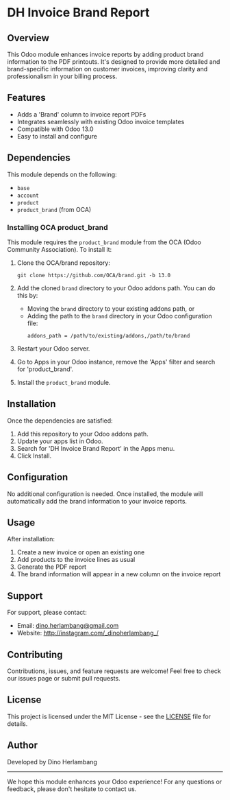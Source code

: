 # DH Invoice Brand Report

## Overview
This Odoo module enhances invoice reports by adding product brand information to the PDF printouts. It's designed to provide more detailed and brand-specific information on customer invoices, improving clarity and professionalism in your billing process.

## Features
- Adds a 'Brand' column to invoice report PDFs
- Integrates seamlessly with existing Odoo invoice templates
- Compatible with Odoo 13.0
- Easy to install and configure

## Dependencies

This module depends on the following:
* `base`
* `account`
* `product`
* `product_brand` (from OCA)

### Installing OCA product_brand

This module requires the `product_brand` module from the OCA (Odoo Community Association). To install it:

1. Clone the OCA/brand repository:
   ```
   git clone https://github.com/OCA/brand.git -b 13.0
   ```

2. Add the cloned `brand` directory to your Odoo addons path. You can do this by:
   - Moving the `brand` directory to your existing addons path, or
   - Adding the path to the `brand` directory in your Odoo configuration file:
     ```
     addons_path = /path/to/existing/addons,/path/to/brand
     ```

3. Restart your Odoo server.

4. Go to Apps in your Odoo instance, remove the 'Apps' filter and search for 'product_brand'.

5. Install the `product_brand` module.

## Installation

Once the dependencies are satisfied:

1. Add this repository to your Odoo addons path.
2. Update your apps list in Odoo.
3. Search for 'DH Invoice Brand Report' in the Apps menu.
4. Click Install.

## Configuration
No additional configuration is needed. Once installed, the module will automatically add the brand information to your invoice reports.

## Usage
After installation:
1. Create a new invoice or open an existing one
2. Add products to the invoice lines as usual
3. Generate the PDF report
4. The brand information will appear in a new column on the invoice report

## Support
For support, please contact:
- Email: dino.herlambang@gmail.com
- Website: http://instagram.com/_dinoherlambang_/

## Contributing
Contributions, issues, and feature requests are welcome! Feel free to check our issues page or submit pull requests.

## License
This project is licensed under the MIT License - see the [LICENSE](LICENSE) file for details.

## Author
Developed by Dino Herlambang

---

We hope this module enhances your Odoo experience! For any questions or feedback, please don't hesitate to contact us.